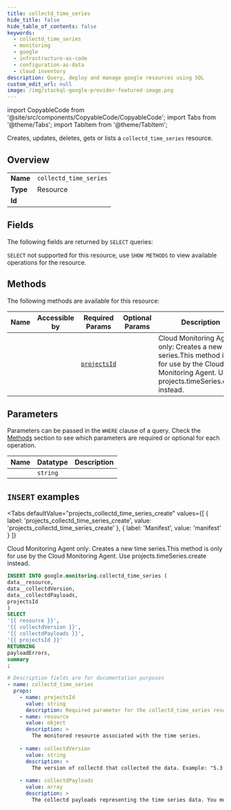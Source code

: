 ```yaml
--- 
title: collectd_time_series
hide_title: false
hide_table_of_contents: false
keywords:
  - collectd_time_series
  - monitoring
  - google
  - infrastructure-as-code
  - configuration-as-data
  - cloud inventory
description: Query, deploy and manage google resources using SQL
custom_edit_url: null
image: /img/stackql-google-provider-featured-image.png
---
```


import CopyableCode from '@site/src/components/CopyableCode/CopyableCode';
import Tabs from '@theme/Tabs';
import TabItem from '@theme/TabItem';

Creates, updates, deletes, gets or lists a <code>collectd_time_series</code> resource.

## Overview
<table><tbody>
<tr><td><b>Name</b></td><td><code>collectd_time_series</code></td></tr>
<tr><td><b>Type</b></td><td>Resource</td></tr>
<tr><td><b>Id</b></td><td><CopyableCode code="google.monitoring.collectd_time_series" /></td></tr>
</tbody></table>

## Fields

The following fields are returned by `SELECT` queries:

`SELECT` not supported for this resource, use `SHOW METHODS` to view available operations for the resource.


## Methods

The following methods are available for this resource:

<table>
<thead>
    <tr>
    <th>Name</th>
    <th>Accessible by</th>
    <th>Required Params</th>
    <th>Optional Params</th>
    <th>Description</th>
    </tr>
</thead>
<tbody>
<tr>
    <td><a href="#projects_collectd_time_series_create"><CopyableCode code="projects_collectd_time_series_create" /></a></td>
    <td><CopyableCode code="insert" /></td>
    <td><a href="#parameter-projectsId"><code>projectsId</code></a></td>
    <td></td>
    <td>Cloud Monitoring Agent only: Creates a new time series.This method is only for use by the Cloud Monitoring Agent. Use projects.timeSeries.create instead.</td>
</tr>
</tbody>
</table>

## Parameters

Parameters can be passed in the `WHERE` clause of a query. Check the [Methods](#methods) section to see which parameters are required or optional for each operation.

<table>
<thead>
    <tr>
    <th>Name</th>
    <th>Datatype</th>
    <th>Description</th>
    </tr>
</thead>
<tbody>
<tr id="parameter-projectsId">
    <td><CopyableCode code="projectsId" /></td>
    <td><code>string</code></td>
    <td></td>
</tr>
</tbody>
</table>

## `INSERT` examples

<Tabs
    defaultValue="projects_collectd_time_series_create"
    values={[
        { label: 'projects_collectd_time_series_create', value: 'projects_collectd_time_series_create' },
        { label: 'Manifest', value: 'manifest' }
    ]}
>
<TabItem value="projects_collectd_time_series_create">

Cloud Monitoring Agent only: Creates a new time series.This method is only for use by the Cloud Monitoring Agent. Use projects.timeSeries.create instead.

```sql
INSERT INTO google.monitoring.collectd_time_series (
data__resource,
data__collectdVersion,
data__collectdPayloads,
projectsId
)
SELECT 
'{{ resource }}',
'{{ collectdVersion }}',
'{{ collectdPayloads }}',
'{{ projectsId }}'
RETURNING
payloadErrors,
summary
;
```
</TabItem>
<TabItem value="manifest">

```yaml
# Description fields are for documentation purposes
- name: collectd_time_series
  props:
    - name: projectsId
      value: string
      description: Required parameter for the collectd_time_series resource.
    - name: resource
      value: object
      description: >
        The monitored resource associated with the time series.
        
    - name: collectdVersion
      value: string
      description: >
        The version of collectd that collected the data. Example: "5.3.0-192.el6".
        
    - name: collectdPayloads
      value: array
      description: >
        The collectd payloads representing the time series data. You must not include more than a single point for each time series, so no two payloads can have the same values for all of the fields plugin, plugin_instance, type, and type_instance.
        
```
</TabItem>
</Tabs>
